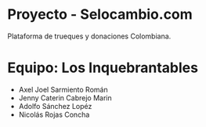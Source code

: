 # Proyecto - Selocambio.com

Plataforma de trueques y donaciones Colombiana.

# Equipo: Los Inquebrantables
* Axel Joel Sarmiento Román
* Jenny Caterin Cabrejo Marin
* Adolfo Sánchez Lopéz
* Nicolás Rojas Concha
